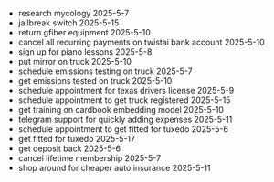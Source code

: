 - research mycology 2025-5-7
- jailbreak switch 2025-5-15
- return gfiber equipment 2025-5-10
- cancel all recurring payments on twistai bank account 2025-5-10
- sign up for piano lessons 2025-5-8
- put mirror on truck 2025-5-10
- schedule emissions testing on truck 2025-5-7 
- get emissions tested on truck 2025-5-10 
- schedule appointment for texas drivers license 2025-5-9 
- schedule appointment to get truck registered 2025-5-15
- get training on cardbook embedding model 2025-5-10
- telegram support for quickly adding expenses 2025-5-11
- schedule appointment to get fitted for tuxedo 2025-5-6
- get fitted for tuxedo 2025-5-17
- get deposit back 2025-5-6
- cancel lifetime membership 2025-5-7
- shop around for cheaper auto insurance 2025-5-11
